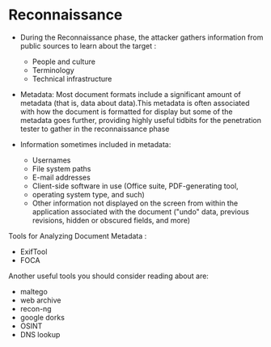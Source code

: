 # Reconnaissance 

- During the Reconnaissance phase, the attacker gathers information from public sources to learn about  the target : 
    - People and culture
    - Terminology
    - Technical infrastructure 

- Metadata: Most document formats include a significant amount of metadata (that is, data about data).This metadata is often associated with how the document is formatted for display but some of the metadata goes further, providing highly useful tidbits for the penetration tester to gather in the reconnaissance phase
 
-  Information sometimes included in metadata:
    -  Usernames
    - File system paths
    - E-mail addresses
    - Client-side software in use (Office suite, PDF-generating tool,
    - operating system type, and such)
    - Other information not displayed on the screen from within the application associated with the document ("undo" data, previous revisions, hidden or obscured fields, and more)

Tools for Analyzing  Document Metadata :
- ExifTool
- FOCA


Another useful tools you should consider reading about are:
- maltego
- web archive
- recon-ng
- google dorks
- OSINT
- DNS lookup